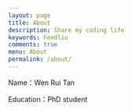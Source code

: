```yaml
---
layout: page
title: About
description: Share my coding life
keywords: Feedliu
comments: true
menu: About
permalink: /about/
---
```


Name：Wen Rui Tan

Education：PhD student


